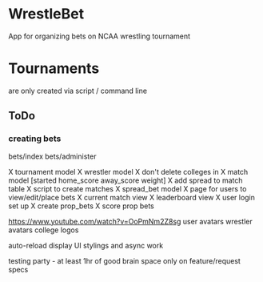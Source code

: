# WrestleBet

App for organizing bets on NCAA wrestling tournament

# Tournaments
are only created via script / command line

## ToDo

### creating bets

bets/index
bets/administer

X tournament model
X wrestler model
X don't delete colleges in 
X match model [started home_score away_score weight]
X add spread to match table
X script to create matches
X spread_bet model
X page for users to view/edit/place bets
X current match view
X leaderboard view
X user login set up
X create prop_bets
X score prop bets

https://www.youtube.com/watch?v=OoPmNm2Z8sg
user avatars
wrestler avatars
college logos

auto-reload display
UI stylings and async work

testing party - at least 1hr of good brain space only on feature/request specs
